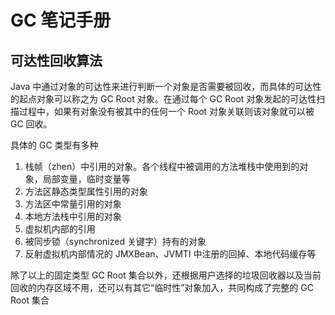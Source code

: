 # GC 笔记手册

## 可达性回收算法

Java 中通过对象的可达性来进行判断一个对象是否需要被回收，而具体的可达性的起点对象可以称之为 GC Root 对象。在通过每个 GC Root 对象发起的可达性扫描过程中，如果有对象没有被其中的任何一个 Root 对象关联则该对象就可以被 GC 回收。

具体的 GC 类型有多种

1. 栈帧（zhen）中引用的对象。各个线程中被调用的方法堆栈中使用到的对象，局部变量，临时变量等
2. 方法区静态类型属性引用的对象
3. 方法区中常量引用的对象
4. 本地方法栈中引用的对象
5. 虚拟机内部的引用
6. 被同步锁（synchronized 关键字）持有的对象
7. 反射虚拟机内部情况的 JMXBean、JVMTI 中注册的回掉、本地代码缓存等

除了以上的固定类型 GC Root 集合以外，还根据用户选择的垃圾回收器以及当前回收的内存区域不用，还可以有其它“临时性”对象加入，共同构成了完整的 GC Root 集合
